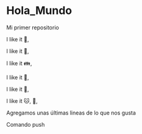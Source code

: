 # Hola_Mundo

Mi primer repositorio

I like it :pizza:,

I like it :dancer:,

I like it :family:,

I like it :mate:,

I like it :chocolate_bar:,

I like it :cat:, :dog:,

Agregamos unas últimas lineas de lo que nos gusta

Comando push

